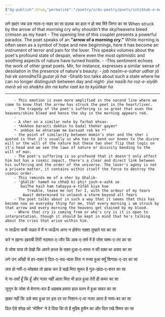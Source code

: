 ```yaml
---
{"dg-publish":true,"permalink":"/poetry/urdu-poetry/poets/intikhab-e-momin/raw-falak-ka-haal-na-ho-kya-mere-jigar-ka-sa/"}
---
```



लगे ख़दंग जब उस नाला-ए-सहर का सा
फ़लक का हाल न हो क्या मिरे जिगर का सा
	When struck by the arrow of that morning cry 
	why shouldn't the sky/heavens bleed crimson as my heart
		- The opening line of this couplet presents a powerful paradox. The poet speaks of an **"arrow of a morning cry."** While morning is often seen as a symbol of hope and new beginnings, here it has become an instrument of terror and pain for the lover. This speaks volumes about the poet's profound state of despair, where even the most optimistic and soothing aspects of nature have turned hostile.
		- 
		-This sentiment echoes the work of other great poets. Mir, for instance, expresses a similar sense of desolation in the presence of nature's beauty:
		*- jab nasīm-e-sahar udhar jā hai*
          *ek sannāhaTā guzar jā hai*
        -Ghalib too talks about such a state where he can no longer distinguish between day and night- 
          *jise nasīb ho roz-e-siyāh merā sā*
          *vo shaḳhs din na kahe raat ko to kyūñkar ho*
          

---
		- This emotion is even more amplified in the second line where we come to know that the arrow has struck the poet in the heart/liver. 
		- The tragedy of the poet's suffering is so great that even the heavens/skies bleed and hence the sky in the morning appears red. 
		-     
		- A sher on a similar note by farhat ehsas- 
		- *Ankhen barasti dekhin to badal theher gayen*
		*- ankhon ke ehteraam me barsaat rok ke **
		- the point of similarity between momin's sher and the sher i quoted is that it's usually us who has to bend our knees to the divine will or the will of the nature but these two sher flip that logic on it's head and we see the laws of nature or divinity bending to the will of man. 
		- The poet's suffering is so profound that it doesn't only affect him but has a cosmic impact, there's a clear and direct link between his suffering and the order of the universe. The lover's agony is not a private matter, it contains within itself the force to destroy the cosmic order. 
		- This reminds me of a sher by Ghalib- 
		- 'ġhālib' hameñ na chheḌ ki phir josh-e-ashk se
		   baiThe haiñ ham tahayya-e-tūfāñ kiye hue
			  Trouble, tease me not for I, with the ardour of my tears
			Await determined to unleash a storm beyond all fears
		- The poet talks about in such a way that it seems that this has become now an everyday thing for me, that every morning i am struck by that arrow and every morning the heavens get stained by my blood. 
		- Where that cry is coming from or who's cry is it is open to interpretation, though it should be kept in mind that he's talking about the cries that arise within him.
		
		

न जाऊँगा कभी जन्नत में मैं न जाऊँगा
अगर न होवेगा नक़्शा तुम्हारे घर का सा
	
करे न ख़ाना-ख़राबी तिरी नदामत-ए-जौर
कि आब-ए-शर्म में है जोश चश्म-ए-तर का सा

ये जोश यास तो देखो कि अपने क़त्ल के वक़्त
दुआ-ए-वस्ल न की वक़्त था असर का सा

लगे उन आँखों से हर-वक़्त ऐ दिल-ए-सद-चाक
तिरा न रुत्बा हुआ क्यूँ शिगाफ़-ए-दर का सा

ज़रा हो गर्मी-ए-सोहबत तो ख़ाक कर दे चर्ख़
मिरा सुरूर है गुल-ख़ंदा-ए-शरर का सा

ये ना-तवाँ हूँ कि हूँ और नज़र नहीं आता
मिरा भी हाल हुआ तेरी ही कमर का सा

जुनून के जोश से बेगाना-वार हैं अहबाब
हमारा हाल वतन में हुआ सफ़र का सा

ख़बर नहीं कि उसे क्या हुआ पर इस दर पर
निशान-ए-पा नज़र आता है नामा-बर का सा

दिल ऐसे शोख़ को 'मोमिन' ने दे दिया कि वो है
मुहिब हुसैन का और दिल रखे शिमर का सा
